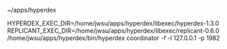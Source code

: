 ~/apps/hyperdex

HYPERDEX_EXEC_DIR=/home/jwsu/apps/hyperdex/libexec/hyperdex-1.3.0 REPLICANT_EXEC_DIR=/home/jwsu/apps/hyperdex/libexec/replicant-0.6.0 /home/jwsu/apps/hyperdex/bin/hyperdex coordinator -f -l 127.0.0.1 -p 1982

